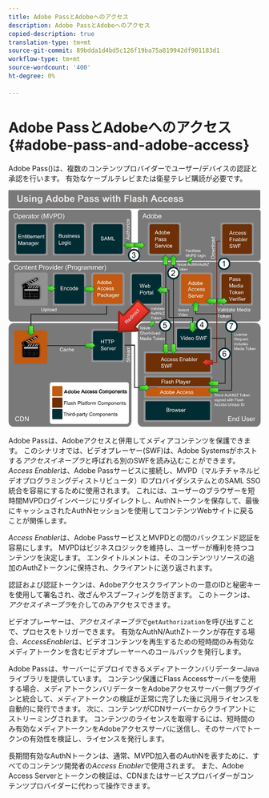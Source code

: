 ```yaml
---
title: Adobe PassとAdobeへのアクセス
description: Adobe PassとAdobeへのアクセス
copied-description: true
translation-type: tm+mt
source-git-commit: 89bdda1d4bd5c126f19ba75a819942df901183d1
workflow-type: tm+mt
source-wordcount: '400'
ht-degree: 0%

---
```



# Adobe PassとAdobeへのアクセス{#adobe-pass-and-adobe-access}

Adobe Pass([](https://www.adobe.com/products/adobepass/))は、複数のコンテンツプロバイダーでユーザー/デバイスの認証と承認を行います。 有効なケーブルテレビまたは衛星テレビ購読が必要です。

<!--<a id="fig_cln_bc2_44"></a>-->

![](assets/AdobePass_web.png)

Adobe Passは、Adobeアクセスと併用してメディアコンテンツを保護できます。 このシナリオでは、ビデオプレーヤー(SWF)は、Adobe Systemsがホストする&#x200B;*アクセスイネーブラ*&#x200B;と呼ばれる別のSWFを読み込むことができます。 *Access Enabler*&#x200B;は、Adobe Passサービスに接続し、MVPD（マルチチャネルビデオプログラミングディストリビュータ）IDプロバイダシステムとのSAML SSO統合を容易にするために使用されます。 これには、ユーザーのブラウザーを短時間MVPDログインページにリダイレクトし、AuthNトークンを保存して、最後にキャッシュされたAuthNセッションを使用してコンテンツWebサイトに戻ることが関係します。

*Access Enabler*&#x200B;は、Adobe PassサービスとMVPDとの間のバックエンド認証を容易にします。 MVPDはビジネスロジックを維持し、ユーザーが権利を持つコンテンツを決定します。 エンタイトルメントは、そのコンテンツリソースの追加のAuthZトークンに保持され、クライアントに送り返されます。

認証および認証トークンは、Adobeアクセスクライアントの一意のIDと秘密キーを使用して署名され、改ざんやスプーフィングを防ぎます。 このトークンは、*アクセスイネーブラ*&#x200B;を介してのみアクセスできます。

ビデオプレーヤーは、*アクセスイネーブラ*&#x200B;で`getAuthorization`を呼び出すことで、プロセスをトリガーできます。 有効なAuthN/AuthZトークンが存在する場合、*AccessEnabler*&#x200B;は、ビデオコンテンツを再生するための短時間のみ有効なメディアトークンを含むビデオプレーヤーへのコールバックを発行します。

Adobe Passは、サーバーにデプロイできるメディアトークンバリデーターJavaライブラリを提供しています。 コンテンツ保護にFlass Accessサーバーを使用する場合、メディアトークンバリデーターをAdobeアクセスサーバー側プラグインと統合して、メディアトークンの検証が正常に完了した後に汎用ライセンスを自動的に発行できます。 次に、コンテンツがCDNサーバーからクライアントにストリーミングされます。 コンテンツのライセンスを取得するには、短時間のみ有効なメディアトークンをAdobeアクセスサーバに送信し、そのサーバでトークンの有効性を検証し、ライセンスを発行します。

長期間有効なAuthNトークンは、通常、MVPD加入者のAuthNを表すために、すべてのコンテンツ開発者の&#x200B;*Access Enabler*&#x200B;で使用されます。 また、Adobe Access Serverとトークンの検証は、CDNまたはサービスプロバイダーがコンテンツプロバイダーに代わって操作できます。
